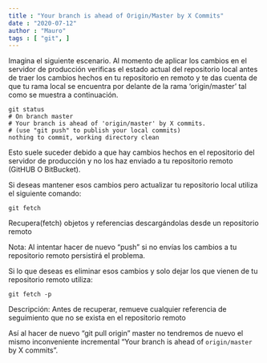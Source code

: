 ```yaml
---
title : "Your branch is ahead of Origin/Master by X Commits"
date : "2020-07-12"
author : "Mauro"
tags : [ "git", ]
---
```


Imagina el siguiente escenario. Al momento de aplicar los cambios en el servidor de producción verificas el estado actual del repositorio local antes de traer los cambios hechos en tu repositorio en remoto y te das cuenta de que tu rama local se encuentra por delante de la rama ‘origin/master’ tal como se muestra a continuación.

```
git status
# On branch master
# Your branch is ahead of 'origin/master' by X commits.
# (use "git push" to publish your local commits)
nothing to commit, working directory clean
```

Esto suele suceder debido a que hay cambios hechos en el repositorio del servidor de producción y no los haz enviado a tu repositorio remoto (GitHUB O BitBucket).

Si deseas mantener esos cambios pero actualizar tu repositorio local utiliza el siguiente comando:

```
git fetch
```

Recupera(fetch) objetos y referencias descargándolas desde un repositorio remoto

Nota: Al intentar hacer de nuevo “push” si no envías los cambios a tu repositorio remoto persistirá el problema.

Si lo que deseas es eliminar esos cambios y solo dejar los que vienen de tu repositorio remoto utiliza:

```
git fetch -p 
```

Descripción:
Antes de recuperar, remueve cualquier referencia de seguimiento que no se exista en el repositorio remoto

Así al hacer de nuevo “git pull origin” master no tendremos de nuevo el mismo inconveniente incremental “Your branch is ahead of `origin/master` by X commits”.

